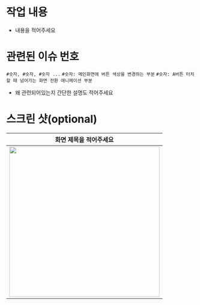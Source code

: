 # 작업 내용
- 내용을 적어주세요

# 관련된 이슈 번호
`#숫자, #숫자, #숫자 ...`
`#숫자: 메인화면에 버튼 색상을 변경하는 부분`
`#숫자: A버튼 터치할 때 넘어가는 화면 전환 애니메이션 부분`
- 왜 관련되어있는지 간단한 설명도 적어주세요

# 스크린 샷(optional)
| 화면 제목을 적어주세요 |
|--|
| <img width="400" src="https://www.example.com"> |